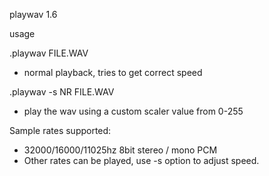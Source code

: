 playwav 1.6

usage

.playwav FILE.WAV 
 - normal playback, tries to get correct speed

.playwav -s NR FILE.WAV
 - play the wav using a custom scaler value from 0-255
 
Sample rates supported:
 - 32000/16000/11025hz 8bit stereo / mono PCM
 - Other rates can be played, use -s option to adjust speed.
